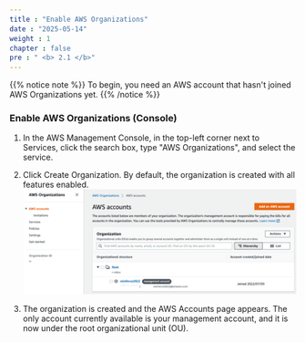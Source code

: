 ```yaml
---
title : "Enable AWS Organizations"
date : "2025-05-14"
weight : 1
chapter : false
pre : " <b> 2.1 </b>"
---
```


{{% notice note %}}
To begin, you need an AWS account that hasn't joined AWS Organizations yet.
{{% /notice %}}

### Enable AWS Organizations (Console)

1. In the AWS Management Console, in the top-left corner next to Services, click the search box, type "AWS Organizations", and select the service.

2. Click Create Organization. By default, the organization is created with all features enabled.
    ![Create Organization](/images/2.prerequisite/001-createorganization.png)

3. The organization is created and the AWS Accounts page appears. The only account currently available is your management account, and it is now under the root organizational unit (OU).
